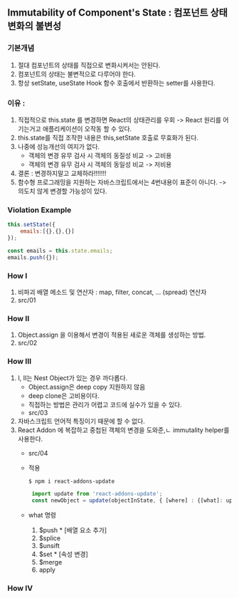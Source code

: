 ## Immutability of Component's State : 컴포넌트 상태 변화의 불변성

### 기본개념
1. 절대 컴포넌트의 상태를 직접으로 변화시켜서는 안된다.
2. 컴포넌트의 상태는 불변적으로 다루어야 한다.
3. 항상 setState, useState Hook 함수 호출에서 반환하는 setter를 사용한다.

### 이유 :
1. 직접적으로 this.state 를 변경하면 React의 상태관리를 우회 -> React 원리를 어기는거고 애플리케이션이 오작동 할 수 있다.
2. this.state를 직접 조작한 내용은 this,setState 호출로 무효화가 된다.
3. 나중에 성능개선의 여지가 없다.
    - 객체의 변경 유무 검사 시 객체의 동질성 비교 -> 고비용
    - 객체의 변경 유무 검사 시 객체의 동일성 비교 -> 저비용
4. 결론 : 변경하지말고 교체하라!!!!!!!
5. 함수형 프로그래밍을 지원하는 자바스크립트에서는 4번내용이 표준이 아니다.
    -> 의도치 않게 변경할 가능성이 있다.

### Violation Example
```javascript
this.setState({
    emails:[{},{},{}]
});

const emails = this.state.emails;
emails.push({});
```
### How I

1. 비파괴 배열 메소드 및 연산자 : map, filter, concat, ... (spread) 연산자
2. src/01

### How II
 1. Object.assign 을 이용해서 변경이 적용된 새로운 객체를 생성하는 방법.
 2. src/02

### How III
1. I, II는 Nest Object가 있는 경우 까다롭다.
    - Object.assign은 deep copy 지원하지 않음
    - deep clone은 고비용이다.
    - 직접하는 방법은 관리가 어렵고 코드에 실수가 있을 수 있다.
    - src/03
2. 자바스크립트 언어적 특징이기 때문에 할 수 없다.
3. React Addon 에 복잡하고 중첩된 객체의 변경을 도와준,ㄴ immutality helper를 사용한다.
    - src/04
    - 적용
        ```bash
        $ npm i react-addons-update
        ```

        ```javascript
         import update from 'react-addons-update';
         const newObject = update(objectInState, { [where] : {[what]: updateValue} });
        ```
    - what 명령
        1) $push * [배열 요소 추가]
        2) $splice
        3) $unsift
        4) $set * [속성 변경]
        5) $merge
        6) apply

### How IV